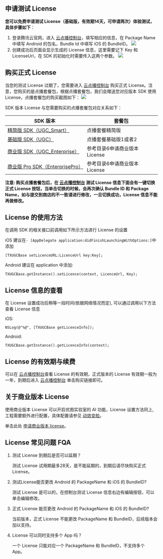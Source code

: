 

## 申请测试 License
**您可以免费申请测试 License（基础版，有效期14天，可申请两次）体验测试，具体步骤如下**：
1. 登录腾讯云官网，进入 [云点播控制台](https://console.cloud.tencent.com/vod/license)，填写相应的信息，在 Package Name 中填写 Android 的包名，Bundle Id 中填写 iOS 的 BundleID。
![](https://main.qcloudimg.com/raw/148ea8cee25d6faea2d90bac30685d1c.png)
2. 创建成功后页面会显示生成的 License 信息，这里需要记下 Key 和 LicenseUrl，在 SDK 的初始化时需要传入这两个参数。
![](https://main.qcloudimg.com/raw/e45994fd46982632ad4e29469e67f64f.png)

## 购买正式 License
当您的测试 License 过期了，您需要进入 [云点播控制台](https://console.cloud.tencent.com/vod/license) 购买正式 License。注意，您购买的是点播套餐包，根据点播套餐包，我们会赠送您对应版本 SDK 使用 License，点播套餐包的购买截图如下：
 ![](https://main.qcloudimg.com/raw/01f8e581617aeaea3fc87fbbab16b075.png)

SDK 版本 License 与您需要购买的点播套餐包对应关系如下：

| SDK 版本 | 套餐包 |
|---------|---------|
| [精简版 SDK（UGC_Smart）](https://cloud.tencent.com/document/product/584/9366) | 点播套餐精简版 | 
| [基础版 SDK（UGC）](https://cloud.tencent.com/document/product/584/9366) | 点播套餐基础版1或者2 | 
| [商业版 SDK（UGC_Enterprise）](https://cloud.tencent.com/document/product/584/9366) | 参考目录6申请商业版本 License | 
| [商业版 Pro SDK（EnterprisePro）](https://cloud.tencent.com/document/product/584/9366) | 参考目录6申请商业版本 License | 

**注意: 购买点播套餐包后，在 [云点播控制台](https://console.cloud.tencent.com/vod/license) 测试 License 信息下面会有一键切换正式 License 按钮，当单击切换的时候，会再次确认 Bundle ID 和 Package Name，如与提交到商店的不一致请进行修改，一旦切换成功，License 信息不能再做修改。**

## License 的使用方法
在调用 SDK 的相关接口前调用如下所示方法进行 License 的设置



iOS 建议在`- [AppDelegate application:didFinishLaunchingWithOptions:]`中添加
```
[TXUGCBase setLicenceURL:LicenceUrl key:Key];
```

Android 建议在 application 中添加:
```
TXUGCBase.getInstance().setLicence(context, LicenceUrl, Key);
```

## License 信息的查看
在 License 设置成功后稍等一段时间(依据网络情况而定), 可以通过调用以下方法查看 License 信息

iOS:
```
NSLog(@"%@", [TXUGCBase getLicenceInfo]);
```

Android:
```
TXUGCBase.getInstance().getLicenceInfo(context);
```

## License 的有效期与续费

可以在 [云点播控制台](https://console.cloud.tencent.com/vod/license)查看 License 的有效期，正式版本的 License 有效期一般为一年，到期后进入 [云点播控制台](https://console.cloud.tencent.com/vod/license) 单击购买链接即可。



## 关于商业版本 License

使用商业版本 License 可以开启优图实验室的 AI 功能，License 设置方法同上, 工程需要额外进行配置，具体配置请参见 [动效变脸](https://cloud.tencent.com/document/product/584/13509)。

单击此处 [申请商业版本 license](https://cloud.tencent.com/product/x-magic)。

## License 常见问题 FQA

1. 测试 License 到期后是否可以延期？

   测试 License 试用期最多28天，是不能延期的，到期后请尽快购买正式 License。

2. 测试License能否更改 Android 的 PackageName 和 iOS 的 BundleID?

   测试 License 是可以的，在控制台测试 License 信息右边有编辑按钮，可以单击编辑修改。

3. 正式 License 能否更改 Android 的 PackageName 和 iOS 的 BundleID?

   当前版本，正式 License 不能更改 PackageName 和 BundleID，后续版本会加以支持。

4. License 可以同时支持多个 App 吗？
   
   一个 License 只能对应一个 PackageName 和 BundleID，不支持多个 App。
